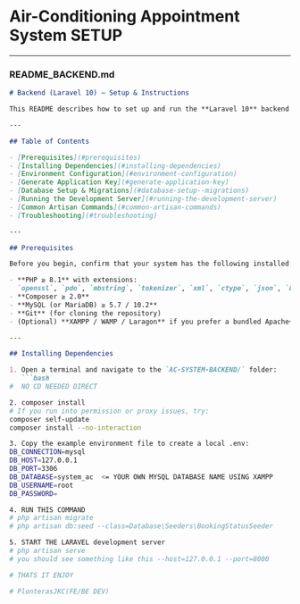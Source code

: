 # Air-Conditioning Appointment System SETUP
---

### README_BACKEND.md

```markdown
# Backend (Laravel 10) – Setup & Instructions

This README describes how to set up and run the **Laravel 10** backend for the Air-Conditioning Service Appointment System.

---

## Table of Contents

- [Prerequisites](#prerequisites)  
- [Installing Dependencies](#installing-dependencies)  
- [Environment Configuration](#environment-configuration)  
- [Generate Application Key](#generate-application-key)  
- [Database Setup & Migrations](#database-setup--migrations)  
- [Running the Development Server](#running-the-development-server)  
- [Common Artisan Commands](#common-artisan-commands)  
- [Troubleshooting](#troubleshooting)  

---

## Prerequisites

Before you begin, confirm that your system has the following installed:

- **PHP ≥ 8.1** with extensions:  
  `openssl`, `pdo`, `mbstring`, `tokenizer`, `xml`, `ctype`, `json`, `bcmath`, `gd` (for image support)  
- **Composer ≥ 2.0**  
- **MySQL (or MariaDB) ≥ 5.7 / 10.2**  
- **Git** (for cloning the repository)  
- (Optional) **XAMPP / WAMP / Laragon** if you prefer a bundled Apache+PHP+MySQL stack on Windows

---

## Installing Dependencies

1. Open a terminal and navigate to the `AC-SYSTEM-BACKEND/` folder:
   ```bash
#  NO CD NEEDED DIRECT

2. composer install
# If you run into permission or proxy issues, try:
composer self-update
composer install --no-interaction

3. Copy the example environment file to create a local .env:
DB_CONNECTION=mysql
DB_HOST=127.0.0.1
DB_PORT=3306
DB_DATABASE=system_ac  <= YOUR OWN MYSQL DATABASE NAME USING XAMPP
DB_USERNAME=root
DB_PASSWORD=

4. RUN THIS COMMAND 
# php artisan migrate
# php artisan db:seed --class=Database\Seeders\BookingStatusSeeder

5. START THE LARAVEL development server
# php artisan serve
# you should see something like this --host=127.0.0.1 --port=8000

# THATS IT ENJOY

# PlonterasJKC(FE/BE DEV)





